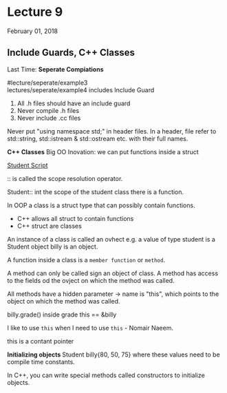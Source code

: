 <h1>Lecture 9</h1>

February 01, 2018

<h2>Include Guards, C++ Classes</h2>

Last Time: 
<b>Seperate Compiations</b>

<bah>
#lecture/seperate/example3
</bash>
<br>
lectures/seperate/example4 includes Include Guard

<ol>
<li> All .h files should have an include guard
<li> Never compile .h files
<li> Never include .cc files
</ol>

Never put "using namespace std;" in header files.
In a header, file refer to std::string, std::istream & std::ostream etc. with their full names.

<b>C++ Classes</b>
Big OO Inovation: we can put functions inside a struct 

[Student Script](72a815fba67abe705740-774cdf15c04acfab5f5e)

:: is called the scope resolution operator.

Student:: int the scope of the student class there is a function.

In OOP a class is a struct type that can possibly contain functions.

<ul>
<li>C++ allows all struct to contain functions 
<li>C++ struct are classes
</ul>

An instance of a class is called an ovhect e.g. a value of type student is a Student object billy is an object.

A function inside a class is a `member function` or `method`.

A method can only be called sign an object of class. A method has access to the fields od the ovject on which the method was called.

All methods have a hidden parameter -> name is "this", which points to the object on which the method was called.

billy.grade() inside grade this == &billy

I like to use `this` when I need to use `this` - Nomair Naeem.

this is a contant pointer

<b>Initializing objects </b>
Student billy{80, 50, 75} where these values need to be compile time constants.

In C++, you can write special methods called constructors to initialize objects.

